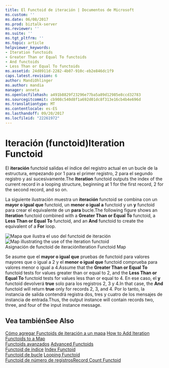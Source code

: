 ```yaml
---
title: El Functoid de iteración | Documentos de Microsoft
ms.custom: ''
ms.date: 06/08/2017
ms.prod: biztalk-server
ms.reviewer: ''
ms.suite: ''
ms.tgt_pltfrm: ''
ms.topic: article
helpviewer_keywords:
- Iteration functoids
- Greater Than or Equal To functoids
- And functoids
- Less Than or Equal To functoids
ms.assetid: 24d8911d-2282-4b07-910c-eb2e846dc1f9
caps.latest.revision: 6
author: MandiOhlinger
ms.author: mandia
manager: anneta
ms.openlocfilehash: a491b8829f23296e77ba5a89d12985e8ccd32783
ms.sourcegitcommit: cb908c540d8f1a692d01dc8f313e16cb4b4e696d
ms.translationtype: MT
ms.contentlocale: es-ES
ms.lasthandoff: 09/20/2017
ms.locfileid: "22261972"
---
```

# <a name="iteration-functoid"></a><span data-ttu-id="b3c76-102">Iteración (functoid)</span><span class="sxs-lookup"><span data-stu-id="b3c76-102">Iteration Functoid</span></span>
<span data-ttu-id="b3c76-103">El **iteración** functoid salidas el índice del registro actual en un bucle de la estructura, empezando por 1 para el primer registro, 2 para el segundo registro y así sucesivamente.</span><span class="sxs-lookup"><span data-stu-id="b3c76-103">The **Iteration** functoid outputs the index of the current record in a looping structure, beginning at 1 for the first record, 2 for the second record, and so on.</span></span>  
  
 <span data-ttu-id="b3c76-104">La siguiente ilustración muestra un **iteración** functoid se combina con un **mayor o igual que** functoid, un **menor o igual a** functoid y un **y**  functoid para crear el equivalente de un **para** bucle.</span><span class="sxs-lookup"><span data-stu-id="b3c76-104">The following figure shows an **Iteration** functoid combined with a **Greater Than or Equal To** functoid, a **Less Than or Equal To** functoid, and an **And** functoid to create the equivalent of a **For** loop.</span></span>  
  
 <span data-ttu-id="b3c76-105">![Mapa que ilustra el uso del functoid de iteración](../core/media/iterationfunctoid.gif "iterationfunctoid")</span><span class="sxs-lookup"><span data-stu-id="b3c76-105">![Map illustrating the use of the iteration functoid](../core/media/iterationfunctoid.gif "iterationfunctoid")</span></span>  
<span data-ttu-id="b3c76-106">Asignación de functoid de iteración</span><span class="sxs-lookup"><span data-stu-id="b3c76-106">Iteration Functoid Map</span></span>  
  
 <span data-ttu-id="b3c76-107">Se asume que el **mayor o igual que** pruebas de functoid para valores mayores que o igual a 2 y el **menor o igual que** functoid comprueba para valores menor o igual a 4.</span><span class="sxs-lookup"><span data-stu-id="b3c76-107">Assume that the **Greater Than or Equal To** functoid tests for values greater than or equal to 2, and the **Less Than or Equal To** functoid tests for values less than or equal to 4.</span></span> <span data-ttu-id="b3c76-108">En ese caso, el **y** functoid devolverá **true** solo para los registros 2, 3 y 4.</span><span class="sxs-lookup"><span data-stu-id="b3c76-108">In that case, the **And** functoid will return **true** only for records 2, 3, and 4.</span></span> <span data-ttu-id="b3c76-109">Por lo tanto, la instancia de salida contendrá registra dos, tres y cuatro de los mensajes de instancia de entrada.</span><span class="sxs-lookup"><span data-stu-id="b3c76-109">Thus, the output instance will contain records two, three, and four of the input instance message.</span></span>  
  
## <a name="see-also"></a><span data-ttu-id="b3c76-110">Vea también</span><span class="sxs-lookup"><span data-stu-id="b3c76-110">See Also</span></span>  
 <span data-ttu-id="b3c76-111">[Cómo agregar Functoids de iteración a un mapa](../core/how-to-add-iteration-functoids-to-a-map.md) </span><span class="sxs-lookup"><span data-stu-id="b3c76-111">[How to Add Iteration Functoids to a Map](../core/how-to-add-iteration-functoids-to-a-map.md) </span></span>  
 <span data-ttu-id="b3c76-112">[Functoids avanzados](../core/advanced-functoids.md) </span><span class="sxs-lookup"><span data-stu-id="b3c76-112">[Advanced Functoids](../core/advanced-functoids.md) </span></span>  
 <span data-ttu-id="b3c76-113">[Functoid de índice](../core/index-functoid.md) </span><span class="sxs-lookup"><span data-stu-id="b3c76-113">[Index Functoid](../core/index-functoid.md) </span></span>  
 <span data-ttu-id="b3c76-114">[Functoid de bucle](../core/looping-functoid.md) </span><span class="sxs-lookup"><span data-stu-id="b3c76-114">[Looping Functoid](../core/looping-functoid.md) </span></span>  
 [<span data-ttu-id="b3c76-115">Functoid de número de registros</span><span class="sxs-lookup"><span data-stu-id="b3c76-115">Record Count Functoid</span></span>](../core/record-count-functoid.md)